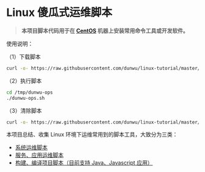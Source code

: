 # Linux 傻瓜式运维脚本

> **本项目脚本代码用于在 [CentOS](https://www.centos.org/) 机器上安装常用命令工具或开发软件。**

使用说明：

（1）下载脚本

```sh
curl -o- https://raw.githubusercontent.com/dunwu/linux-tutorial/master/codes/linux/download.sh | bash
```

（2）执行脚本

```sh
cd /tmp/dunwu-ops
./dunwu-ops.sh
```

（3）清除脚本

```sh
curl -o- https://raw.githubusercontent.com/dunwu/linux-tutorial/master/codes/linux/clear.sh | bash
```

本项目总结、收集 Linux 环境下运维常用到的脚本工具，大致分为三类：

- [系统运维脚本](sys)
- [服务、应用运维脚本](soft)
- [构建、编译项目脚本（目前支持 Java、Javascript 应用）](build)
